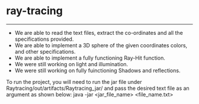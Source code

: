 # ray-tracing
---
* We are able to read the text files, extract the co-ordinates and all the specifications provided. 
* We are able to implement a 3D sphere of the given coordinates colors, and other specifications.
* We are able to implement a fully functioning Ray-Hit function.
* We were still working on light and illumination.
* We were still working on fully fuinctioning Shadows and reflections.

To run the project, you will need to run the jar file under Raytracing/out/artifacts/Raytracing_jar/ and pass the desired text file as an argument as shown below:
java -jar <jar_file_name> <file_name.txt>
